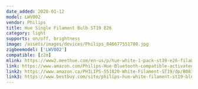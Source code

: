 ```yaml
---
date_added: 2020-01-12
model: LWV002
vendor: Philips
title: Hue Single Filament Bulb ST19 E26 
category: light
supports: on/off, brightness
image: /assets/images/devices/Philips_046677551780.jpg
zigbeemodel: ['LWV002']
compatible: [z2m]
mlink: https://www2.meethue.com/en-us/p/hue-white-1-pack-st19-e26-filament-edison/046677551780
link: https://www.amazon.com/Philips-Hue-Bluetooth-compatible-activated/dp/B07VRF9NWK
link2: https://www.amazon.ca/PHILIPS-551820-White-Filament-ST19/dp/B081BLN9W1
link3: https://www.bestbuy.com/site/philips-hue-white-filament-st19-bluetooth-smart-led-bulb-amber/6367456.p?skuId=6367456&intl=nosplash
---
```

